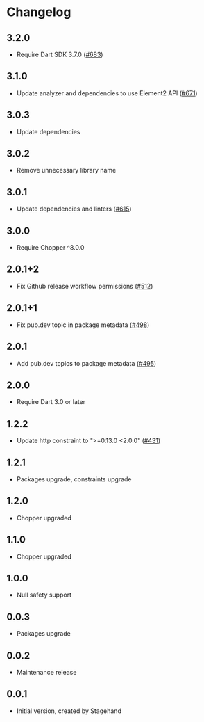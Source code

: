 # Changelog

## 3.2.0

- Require Dart SDK 3.7.0 ([#683](https://github.com/lejard-h/chopper/pull/683))

## 3.1.0

- Update analyzer and dependencies to use Element2 API ([#671](https://github.com/lejard-h/chopper/pull/671))

## 3.0.3

- Update dependencies

## 3.0.2

- Remove unnecessary library name

## 3.0.1

- Update dependencies and linters ([#615](https://github.com/lejard-h/chopper/pull/615))

## 3.0.0

- Require Chopper ^8.0.0

## 2.0.1+2

- Fix Github release workflow permissions ([#512](https://github.com/lejard-h/chopper/pull/512))

## 2.0.1+1

- Fix pub.dev topic in package metadata ([#498](https://github.com/lejard-h/chopper/pull/498))

## 2.0.1

- Add pub.dev topics to package metadata ([#495](https://github.com/lejard-h/chopper/pull/495))

## 2.0.0

- Require Dart 3.0 or later

## 1.2.2

- Update http constraint to ">=0.13.0 <2.0.0" ([#431](https://github.com/lejard-h/chopper/pull/431))

## 1.2.1

- Packages upgrade, constraints upgrade

## 1.2.0

- Chopper upgraded

## 1.1.0

- Chopper upgraded

## 1.0.0

- Null safety support

## 0.0.3

- Packages upgrade

## 0.0.2

- Maintenance release

## 0.0.1

- Initial version, created by Stagehand
